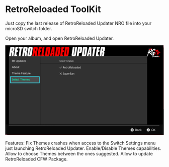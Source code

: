 # RetroReloaded ToolKit

Just copy the last release of RetroReloaded Updater NRO file into your microSD switch folder.

Open your album, and open RetroReloaded Updater.

![alt text](RR_Release1.2.PNG)

Features:
Fix Themes crashes when access to the Switch Settings menu just launching RetroReloaded Updater.
Enable/Disable Themes capabilities.
Allow to choose Themes between the ones suggested.
Allow to update RetroReloaded CFW Package.

